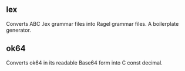  ## lex

Converts ABC .lex grammar files into Ragel grammar files.
A boilerplate generator.


 ## ok64

Converts ok64 in its readable Base64 form into C const decimal.
